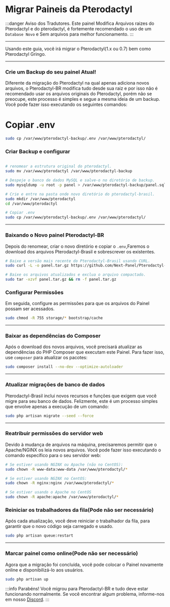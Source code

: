 # Migrar Paineis da Pterodactyl

:::danger Aviso dos Tradutores.
Este painel Modifica Arquivos raizes do Pterodactyl e do pterodactyl, é fortemente recomendado o uso de um `Database Novo` e Sem arquivos para melhor funcionamento.
:::

***

Usando este guia, você irá migrar o Pterodactyl(1.x ou 0.7) bem como Pterodactyl Gringo.

***

### Crie um Backup do seu painel Atual!

Diferente da migração do Pterodactyl na qual apenas adiciona novos arquivos, o Pterodactyl-BR modifica tudo desde sua raiz e por isso não é recomendado usar os arquivos originais do Pterodactyl, porém não se preocupe, este processo é simples e segue a mesma ideia de um backup.
Você pode fazer isso executando os seguintes comandos:

# Copiar .env
```bash
sudo cp /var/www/pterodactyl-backup/.env /var/www/pterodactyl/
```

### Criar Backup e configurar

```bash

# renomear a estrutura original do pterodactyl.
sudo mv /var/www/pterodactyl /var/www/pterodactyl-backup

# Despeje o banco de dados MySQL e salve-o no diretório de backup.
sudo mysqldump -u root -p panel > /var/www/pterodactyl-backup/panel.sql

# Crie e entre na pasta onde novo diretório do pterodactyl-brasil.
sudo mkdir /var/www/pterodactyl
cd /var/www/pterodactyl

# Copiar .env 
sudo cp /var/www/pterodactyl-backup/.env /var/www/pterodactyl/
```

***

### Baixando o Novo painel Pterodactyl-BR

Depois do renomear, criar o novo diretório e copiar o `.env`,Faremos o download dos arquivos Pterodactyl-Brasil e sobrescrever os existentes.

```bash
# Baixe a versão mais recente do Pterodactyl-Brasil usando CURL.
sudo curl -L -o panel.tar.gz https://github.com/Next-Panel/Pterodactyl-BR/releases/latest/download/panel.tar.gz

# Baixe os arquivos atualizados e exclua o arquivo compactado.
sudo tar -xzvf panel.tar.gz && rm -f panel.tar.gz
```

### Configurar Permissões

Em seguida, configure as permissões para que os arquivos do Painel possam ser acessados.

```bash
sudo chmod -R 755 storage/* bootstrap/cache
```

***

### Baixar as dependências do Composer

Após o download dos novos arquivos, você precisará atualizar as dependências do PHP Composer
que executam este Painel. Para fazer isso, use `composer` para atualizar os pacotes:

```bash
sudo composer install --no-dev --optimize-autoloader
```

***

### Atualizar migrações de banco de dados

Pterodactyl-Brasil inclui novos recursos e funções que exigem que você migre para seu banco de dados.
Felizmente, este é um processo simples que envolve apenas a execução de um comando:

```bash
sudo php artisan migrate --seed --force
```

***

### Reatribuir permissões do servidor web

Devido à mudança de arquivos na máquina, precisaremos permitir que o Apache/NGINX os leia
novos arquivos. Você pode fazer isso executando o comando específico para o seu servidor web:

```bash
# Se estiver usando NGINX ou Apache (não no CentOS):
sudo chown -R www-data:www-data /var/www/pterodactyl/*

# Se estiver usando NGINX no CentOS:
sudo chown -R nginx:nginx /var/www/pterodactyl/*

# Se estiver usando o Apache no CentOS
sudo chown -R apache:apache /var/www/pterodactyl/*
```

### Reiniciar os trabalhadores da fila(Pode não ser necessário)

Após cada atualização, você deve reiniciar o trabalhador da fila, para garantir que o novo código seja carregado e usado.

```bash
sudo php artisan queue:restart
```

***

### Marcar painel como online(Pode não ser necessário)

Agora que a migração foi concluída, você pode colocar o Painel novamente online e disponibilizá-lo aos usuários.

```bash
sudo php artisan up
```

:::info
Parabéns! Você migrou para Pterodactyl-BR e tudo deve estar funcionando normalmente.
Se você encontrar algum problema, informe-nos em nosso [Discord](https://discord.gg/8r7n7mU33R).
:::

